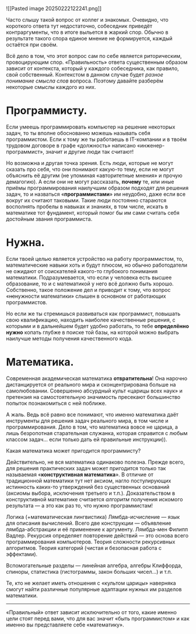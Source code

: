 ![[Pasted image 20250222122241.png]]

Часто слышу такой вопрос от коллег и знакомых. Очевидно, что короткого ответа тут недостаточно, собеседник приведёт контраргументы, что в итоге выльется в жаркий спор. Обычно в результате такого спора единое мнение не формируется, каждый остаётся при своём.

Всё дело в том, что этот вопрос сам по себе является риторическим, провоцирующим спор. «Правильность» ответа существенным образом зависит от контекста, который у каждого собеседника, как правило, свой собственный. Контекстом в данном случае будет *разное понимание смысла слов* вопроса. Поэтому давайте разберём некоторые смыслы каждого из них.

# Программисту.

Если умеешь программировать компьютер на решение некоторых задач, то ты вполне обоснованно можешь называть себя программистом. Если к тому же ты работаешь в IT-компании и в твоём трудовом договоре в графе «должность» написано «инженер-программист», значит и другие люди так считают!

Но возможна и другая точка зрения. Есть люди, которые не могут сказать про себя, что они понимают какую-то тему, если не могут объяснить её другим (не упоминая «авторитетные мнения» и прочую демагогию). А если они не могут рассказать, **почему** те, или иные приёмы программирования наилучшим образом подходят для решения задач, то и назваться «**программистами**» им неудобно, даже если все вокруг их считают таковыми. Такие люди постоянно стараются восполнять пробелы в навыках и знаниях, в том числе, искать в математике тот фундамент, который помог бы им сами считать себя достойным звания программиста.

# Нужна.

Если твоей целью является устройство на работу программистом, то, математические навыки хоть и будут плюсом, но обычно работодатели не ожидают от соискателей какого-то глубокого понимания математики. Подразумевается, что если у человека есть высшее образование, то и с математикой у него всё должно быть хорошо. Собственно, такое положение дел и приводит к тому, что вопрос «~~не~~нужности математики» слышен в основном от работающих программистов.

Но если же ты стремишься развиваться как программист, повышать свою квалификацию, находить наиболее качественные решения, с которыми и в дальнейшем будет удобно работать, то тебе **определённо нужно** копать глубже в поиске той базы, на которой можно выбрать наилучше методы получения качественного кода.

# Математика.

Современная академическая математика **отвратительна**! Она нарочно дистанцируется от реального мира и сконцентрирована больше на самолюбовании. Совершенно абсурдный культ «царицы всех наук» и претензия на самостоятельную значимость пресекают большинство попыток познакомиться с ней поближе.

А жаль. Ведь всё равно все понимают, что именно математика даёт инструменты для решения задач реального мира, в том числе и программирования. Дело в том, что математика вовсе не царица, а лишь безропотная старательная служанка, которая справится с любым классом задач… если только дать ей правильные инструкции)).

Какая математика может пригодится программисту?

Действительно, не вся математика одинаково полезна. Прежде всего, для решения практических задач может пригодится только так называемая «**конструктивная математика**». В отличие от традиционной математики тут нет аксиом, нагло постулирующих истинность каких-то утверждений без существенных оснований (аксиомы выбора, исключения третьего и т.п.). Доказательством в конструктивной математике считается *алгоритм* получения искомого результата — а это как раз то, что нужно программистам!


Логика (+математическая лингвистика)
Лямбда-исчисление — язык для описания вычислений. Всего две конструкции — объявление лямбда-абстракции и её применение к аргументу. Лямбда-мен Филипп Вадлер.
Рекурсия определяет повторение действий — это основа всего программирования компьютеров.
 Теория сложности рекурсивных алгоритмов.
Теория категорий (чистая и безопасная работа с эффектами).

Вспомогательные разделы — линейная алгебра, алгебры Клиффорда, спиноры, статистика (гистограммы, закон больших чисел…) и т.п.



Те, кто не желает иметь отношения с «культом царицы» наверняка смогут найти различные популярные адаптации нужных им разделов математики.



---

«Правильный» ответ зависит исключительно от того, какие именно цели стоят перед вами, что для вас значит «быть программистом» и как именно вы представляете себе «математику».